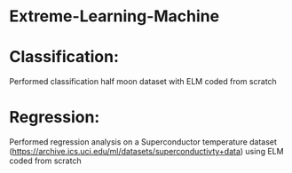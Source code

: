 # Extreme-Learning-Machine

# Classification: 
Performed classification half moon dataset with ELM coded from scratch

# Regression: 
Performed regression analysis on a Superconductor temperature dataset (https://archive.ics.uci.edu/ml/datasets/superconductivty+data) using ELM coded from scratch
